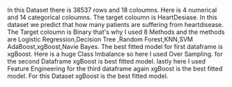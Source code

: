In this Dataset there is 38537 rows and 18 coloumns.
Here is 4 numerical and 14 categorical coloumns.
The target coloumn is HeartDesiase.
In this dataset we predict that how many patients are suffering from heartdisease.
The Target coloumn is Binary that's why I used 8 Methods and the methods are Logistic Regression,Decision Tree ,Random Forest,KNN,SVM AdaBoost,xgBoost,Navie Bayes.
The best fitted model for first dataframe is xgBoost.
Here is a huge Class Imbalance so here  I used Over Sampling.
for the second Dataframe xgBoost is best fitted model.
lastly here I used Feature Engineering for the third dataframe again xgBoost is the best fitted model.
For this Dataset xgBoost is the best fitted model. 
